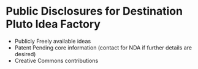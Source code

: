 # Public Disclosures for Destination Pluto Idea Factory
* Publicly Freely available ideas
* Patent Pending core information (contact for NDA if further details are desired)
* Creative Commons contributions
